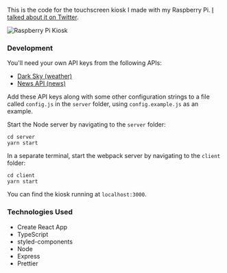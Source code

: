 This is the code for the touchscreen kiosk I made with my Raspberry Pi. [I talked about it on Twitter](https://twitter.com/andrewlho_codes/status/1068685640118689792).


![Raspberry Pi Kiosk](https://pbs.twimg.com/media/DtS77IeUwAAs0Cx.jpg "Raspberry Pi Kiosk")


### Development
You'll need your own API keys from the following APIs:
- [Dark Sky (weather)](https://darksky.net/forecast/40.7127,-74.0059/us12/en)
- [News API (news)](https://newsapi.org/)

Add these API keys along with some other configuration strings to a file called `config.js` in the `server` folder, using `config.example.js` as an example.

Start the Node server by navigating to the `server` folder:
```
cd server
yarn start
```

In a separate terminal, start the webpack server by navigating to the `client` folder:
```
cd client
yarn start
```

You can find the kiosk running at `localhost:3000`.

### Technologies Used
- Create React App
- TypeScript
- styled-components
- Node
- Express
- Prettier
